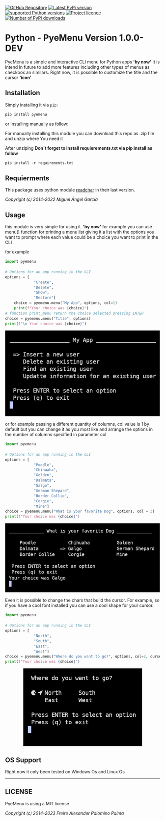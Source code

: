 [![GitHub Repository](https://img.shields.io/badge/-GitHub-%230D0D0D?logo=github&labelColor=gray)](https://github.com/FreireAlexander/PyeMenu)
[![Latest PyPi version](https://img.shields.io/pypi/v/pyemenu.svg)](https://pypi.python.org/pypi/pyemenu)<br>
[![supported Python versions](https://img.shields.io/pypi/pyversions/pyemenu)](https://pypi.python.org/pypi/pyemenu)
[![Project licence](https://img.shields.io/pypi/l/pyemenu?color=blue)](LICENCE) <br>
[![Number of PyPi downloads](https://img.shields.io/pypi/dd/pyemenu.svg)](https://pypi.python.org/pypi/pyemenu)



# Python - PyeMenu Version 1.0.0-DEV

PyeMenu is a simple and interactive CLI menu for Python apps __'by now'__ It is intend in future to add more features including other types of menus as checkbox an similars. Right now, it is possible to customize the title and the cursor __'icon'__ 

## Installation

Simply installing it via `pip`:

```bash
pip install pyemenu
```

or installing manually as follow:

For manually installing this module you can download this repo as .zip file and unzip where You need it

After unziping **Don´t forget to install requierements.txt via pip install as follow**

```python
pip install -r requirements.txt
```

## Requierments

This package uses python module [readchar](https://github.com/magmax/python-readchar/tree/master) in their last version.

*Copyright (c) 2014-2022 Miguel Ángel García* 

## Usage

this module is very simple for using it. __'by now'__ for example you can use menu() function for printing a menu list giving it a list with the options you want to prompt where each value could be a choice you want to print in the CLI 

for example

```python
import pyemenu

# Options for an app running in the CLI
options = [
             "Create",
             "Delete", 
             "Show",
             "Restore"]
    choice = pyemenu.menu("My App", options, col=1)
    print(f"Your choice was {choice}")
# function print_menu return the choice selected pressing ENTER 
choice = pyemenu.menu("Title", options)
print(f"\n Your choice was {choice}")
```

<div style="text-align:center">
    <img src="images/Example1.png" alt="Example number 1">
</div>
<p></p>

or for example passing a different quantity of columns, col value is 1 by default but you can change it as you most like and arrange the options in the number of columns specified in parameter col

```python
import pyemenu

# Options for an app running in the CLI
options = [
             "Poodle",
             "Chihuaha",
             "Golden",
             "Dalmata",
             "Galgo",
             "German Shepard",
             "Border Collie",
             "Corgie",
             "Mine"]
choice = pyemenu.menu("What is your favorite Dog", options, col = 3)
print(f"Your choice was {choice}")
```

<div style="text-align:center">
    <img src="images/Example2.png" alt="Example number 1">
</div>

<p></p>

Even it is possible to change the chars that build the cursor. For example, so if you have a cool font installed you can use a cool shape for your cursor.

```python
import pyemenu

# Options for an app running in the CLI
options = [
             "North",
             "South",
             "East",
             "West"]
choice = pyemenu.menu("Where do you want to go?", options, col=2, cursor="󰮯 ")
print(f"Your choice was {choice}")
```

<div style="text-align:center">
    <img src="images/Example3.png" alt="Example number 1">
</div>

<p></p>


## OS Support
Right now it only been tested on Windows Os and Linux Os
______________________________________________________________________


## LICENSE

PyeMenu is using a MIT license

*Copyright (c) 2014-2023 Freire Alexander Palomino Palma*